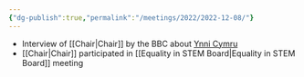 ```yaml
---
{"dg-publish":true,"permalink":"/meetings/2022/2022-12-08/"}
---
```


- Interview of [[Chair\|Chair]] by the BBC about [Ynni Cymru](https://media.service.gov.wales/news/wales-announces-publicly-owned-renewable-energy-developer)
- [[Chair\|Chair]] participated in [[Equality in STEM Board\|Equality in STEM Board]] meeting